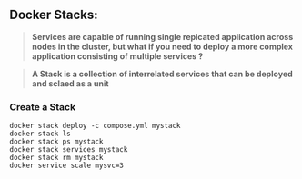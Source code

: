 ## Docker Stacks: 
> **Services are capable of running single repicated application across nodes in the cluster, but what if you need to deploy a more complex application consisting of multiple services ?**

> **A Stack is a collection of interrelated services that can be deployed and sclaed as a unit** 

### Create a Stack
```
docker stack deploy -c compose.yml mystack
docker stack ls
docker stack ps mystack
docker stack services mystack
docker stack rm mystack
docker service scale mysvc=3
```